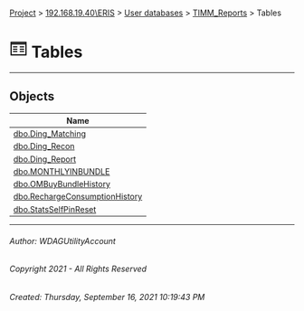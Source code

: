 #### 

[Project](../../../../index.md) > [192.168.19.40\\ERIS](../../../index.md) > [User databases](../../index.md) > [TIMM_Reports](../index.md) > Tables

# ![Tables](../../../../Images/Table32.png) Tables

---

## <a name="#objects"></a>Objects

| Name |
|---|
| [dbo.Ding_Matching](Ding_Matching.md) |
| [dbo.Ding_Recon](Ding_Recon.md) |
| [dbo.Ding_Report](Ding_Report.md) |
| [dbo.MONTHLYINBUNDLE](MONTHLYINBUNDLE.md) |
| [dbo.OMBuyBundleHistory](OMBuyBundleHistory.md) |
| [dbo.RechargeConsumptionHistory](RechargeConsumptionHistory.md) |
| [dbo.StatsSelfPinReset](StatsSelfPinReset.md) |


---

###### Author:  WDAGUtilityAccount

###### Copyright 2021 - All Rights Reserved

###### Created: Thursday, September 16, 2021 10:19:43 PM

